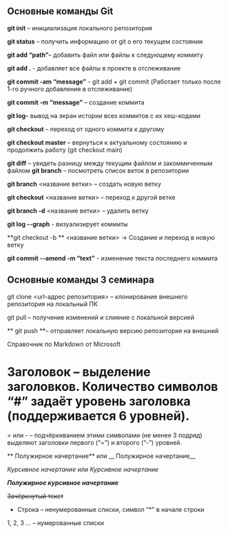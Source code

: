 ## Основные команды Git

**git init** – инициализация локального репозитория

**git status** – получить информацию от git о его текущем состоянии

**git add “path”**– добавить файл или файлы к следующему коммиту

**git add .** - добавляет все файлы в проекте в отслеживание

**git commit -am “message”** - git add + git commit (Работает 
только после 1-го ручного добавления в отслеживание)

**git commit -m “message”** – создание коммита

**git log**– вывод на экран истории всех коммитов с их хеш-кодами

**git checkout** – переход от одного коммита к другому

**git checkout master** – вернуться к актуальному состоянию и продолжить работу (git checkout main)

**git diff** – увидеть разницу между текущим файлом и закоммиченным файлом
**git branch** – посмотреть список веток в репозитории

**git branch** <название ветки> – создать новую ветку

**git checkout** <название ветки> – переход к другой ветке

**git branch -d** <название ветки> – удалить ветку

**git log --graph** - визуализирует коммиты

**git checkout -b ** <название ветки> -> Создание и переход в новую ветку

**git commit --amend -m “text”** - изменение текста последнего коммита

## Основные команды 3 семинара 

git clone <url-адрес репозитория> – клонирование внешнего репозитория на локальный ПК

git pull – получение изменений и слияние с локальной версией

** git push **– отправляет локальную версию репозитория на внешний

Справочник по Markdown от Microsoft

# Заголовок – выделение заголовков. Количество символов “#” задаёт уровень заголовка  (поддерживается 6 уровней).

= или - – подчёркиванием этими символами (не менее 3 подряд) выделяют заголовки  первого (“=”) и второго (“-”) уровней.

** Полужирное начертание** или __ Полужирное начертание__

*Курсивное начертание* или _Курсивное начертание_

***Полужирное курсивное начертание***

~~Зачёркнутый текст~~

* Строка – ненумерованные списки, символ “*” в начале строки

1, 2, 3 … – нумерованные списки